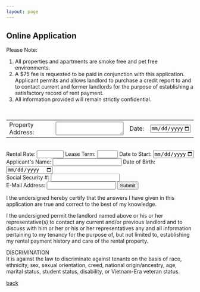 ```yaml
---
layout: page
---
```


## Online Application

Please Note:<br/>
1. All properties and apartments are smoke free and pet free environments.
2. A $75 fee is requested to be paid in conjunction with this application.  Applicant permits and allows landlord to purchase a credit report to and to contact current and  former landlords for the purpose of establishing a satisfactory record of rent payment.  
3. All information provided will remain strictly confidential.
<br>
<!-- modify this form HTML and place wherever you want your form -->
<form action="https://formspree.io/f/mvolzdgq" method="POST">
  <input type="hidden" name="_subject" value="Online Application from Website" />
  <table>
    <tr>
      <td>
  <label>
    Property Address:
  </label>    
    </td>
      <td>
    <textarea name="_propertyAddress" required></textarea>
      </td>
      <td>
<label>
  Date:
        </label>
      </td>
      <td>
<input type="date" name="_todaysDate" min="2022-01-01" max="2099-12-31" required/>
      </td>
    </tr>
  </table>
  <br/>
<label>
    Rental Rate:
    <input type="number" name="_rentalRate" min="1" max="3000" required/>
</label>
<label>
    Lease Term:
    <input type="number" name="_leaseTerm" min="1" max="60" required/>
</label>
<label>
  Date to Start:
<input type="date" name="_dateToStart" min="2022-01-01" max="2099-12-31" required/>  
</label>
  <br/>
<label>
  Applicant's Name:
<input type="text" name="_applicantsName" required/>  
</label>  
<label>
  Date of Birth:
<input type="date" name="_dateOfBirth" required/>  
</label>
  <br/>
<label>
  Social Security #:
<input type="text" name="_socialSecurityNumber" required/>  
</label>  
  <br/>
<label>
  E-Mail Address:
  <input type="email" name="_emailAddress" required />    
</label>    
  <button type="submit">Submit</button>
</form>

I the undersigned hereby certify that the answers I have given in this application are true and correct to the best of my knowledge.  

I the undersigned permit the landlord named above or his or her representative(s) to contact any current and/or previous landlord and to discuss with him or her or his or her representatives any and all information pertaining to my tenancy for the purpose of, but not limited to, establishing my rental payment history and care of the rental property.


DISCRIMINATION<br/>
It is against the law to discriminate against tenants on the basis of race, ethnicity, sex, sexual orientation, creed, national origin/ancestry, age, marital status, student status, disability, or Vietnam-Era veteran status.

[back](./)

